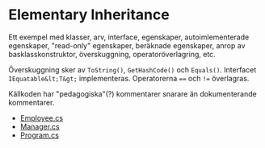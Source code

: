 # Elementary Inheritance

Ett exempel med klasser, arv, interface, egenskaper, autoimlementerade egenskaper, "read-only" egenskaper, beräknade egenskaper, anrop av basklasskonstruktor, överskuggning, operatoröverlagring, etc.

Överskuggning sker av `ToString()`, `GetHashCode()` och `Equals()`. Interfacet `IEquatable&lt;T&gt;` implementeras. Operatorerna `==` och `!=` överlagras.

Källkoden har "pedagogiska"(?) kommentarer snarare än dokumenterande kommentarer.

- [Employee.cs](ElementaryInheritance/ElementaryInheritance/Employee.cs)
- [Manager.cs](ElementaryInheritance/ElementaryInheritance/Manager.cs)
- [Program.cs](ElementaryInheritance/ElementaryInheritance/Program.cs)
